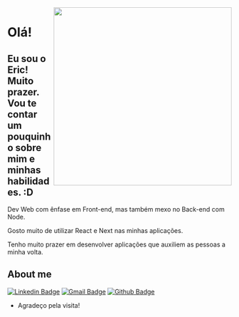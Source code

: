 <img align="right" width="400" height="400" src="https://veja.abril.com.br/wp-content/uploads/2016/08/imagens-do-dia-mundo-panda-completa-um-ano-kuala-lumpur-23082016-023.jpg">
 
# Olá!
 
## Eu sou o Eric! Muito prazer. Vou te contar um pouquinho sobre mim e minhas habilidades. :D

Dev Web com ênfase em Front-end, mas também mexo no Back-end com Node.

Gosto muito de utilizar React e Next nas minhas aplicações.

Tenho muito prazer em desenvolver aplicações que auxiliem as pessoas a minha volta.


## About me 
[![Linkedin Badge](https://img.shields.io/badge/-LinkedIn-blue?style=flat-square&logo=Linkedin&logoColor=white&link=https://www.linkedin.com/in/eric-oliveira-lopes/)](https://www.linkedin.com/in/eric-oliveira-lopes/)
[![Gmail Badge](https://img.shields.io/badge/-Gmail-c14438?style=flat-square&logo=Gmail&logoColor=white&link=mailto:lopes.eric051@gmail.com)](lopes.eric051@gmail.com)
[![Github Badge](https://img.shields.io/badge/-Github-000?style=flat-square&logo=Github&logoColor=white&link=https://github.com/EricEOL)](https://github.com/EricEOL)

- Agradeço pela visita! 
